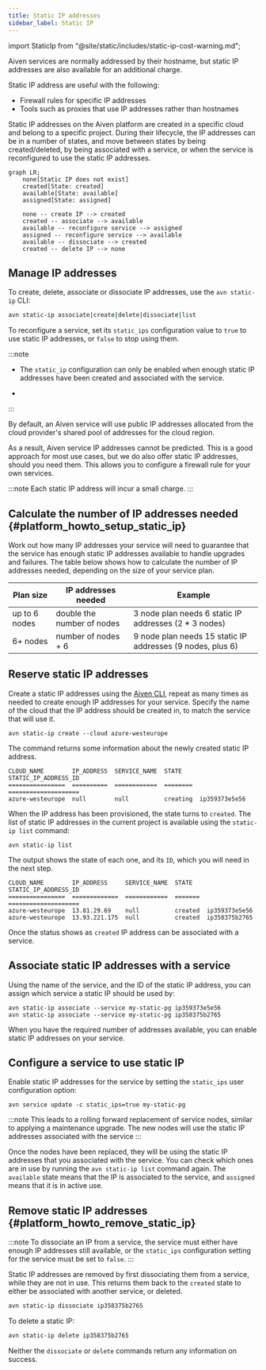 ```yaml
---
title: Static IP addresses
sidebar_label: Static IP
---
```


import StaticIp from "@site/static/includes/static-ip-cost-warning.md";

Aiven services are normally addressed by their hostname, but static IP addresses are also available for an additional charge.

Static IP address are useful with the following:

-   Firewall rules for specific IP addresses
-   Tools such as proxies that use IP addresses rather than hostnames

Static IP addresses on the Aiven platform are created in a specific cloud and belong to a
specific project. During their lifecycle, the IP addresses can be in a
number of states, and move between states by being created/deleted, by
being associated with a service, or when the service is reconfigured to
use the static IP addresses.

```mermaid
graph LR;
    none[Static IP does not exist]
    created[State: created]
    available[State: available]
    assigned[State: assigned]

    none -- create IP --> created
    created -- associate --> available
    available -- reconfigure service --> assigned
    assigned -- reconfigure service --> available
    available -- dissociate --> created
    created -- delete IP --> none
```

## Manage IP addresses

To create, delete, associate or dissociate IP addresses, use the `avn static-ip` CLI:

```bash
avn static-ip associate|create|delete|dissociate|list
```

To reconfigure a service, set its `static_ips` configuration value to `true` to
use static IP addresses, or `false` to stop using them.

:::note
- The `static_ip` configuration can only be enabled when enough static IP
  addresses have been created and associated with the service.

- <StaticIp/>
:::

By default, an Aiven service will use public IP addresses allocated from the
cloud provider's shared pool of addresses for the cloud region.

As a result, Aiven service IP addresses cannot be predicted. This is a good
approach for most use cases, but we do also offer static IP addresses,
should you need them. This allows you to configure a firewall rule for
your own services.

:::note
Each static IP address will incur a small charge.
:::

## Calculate the number of IP addresses needed {#platform_howto_setup_static_ip}

Work out how many IP addresses your service will need to guarantee that
the service has enough static IP addresses available to handle upgrades
and failures. The table below shows how to calculate the number of IP
addresses needed, depending on the size of your service plan.

| Plan size     | IP addresses needed        | Example                                                    |
| ------------- | -------------------------- | ---------------------------------------------------------- |
| up to 6 nodes | double the number of nodes | 3 node plan needs 6 static IP addresses (2 * 3 nodes)      |
| 6+ nodes      | number of nodes + 6        | 9 node plan needs 15 static IP addresses (9 nodes, plus 6) |

## Reserve static IP addresses

Create a static IP addresses using the
[Aiven CLI](/docs/tools/cli), repeat as many times as
needed to create enough IP addresses for your service. Specify the
name of the cloud that the IP address should be created in, to match the
service that will use it.

```
avn static-ip create --cloud azure-westeurope
```

The command returns some information about the newly created static IP
address.

```text
CLOUD_NAME        IP_ADDRESS  SERVICE_NAME  STATE     STATIC_IP_ADDRESS_ID
================  ==========  ============  ========  ====================
azure-westeurope  null        null          creating  ip359373e5e56
```

When the IP address has been provisioned, the state turns to `created`.
The list of static IP addresses in the current project is available
using the `static-ip list` command:

```
avn static-ip list
```

The output shows the state of each one, and its `ID`, which you will
need in the next step.

```text
CLOUD_NAME        IP_ADDRESS     SERVICE_NAME  STATE    STATIC_IP_ADDRESS_ID
================  =============  ============  =======  ====================
azure-westeurope  13.81.29.69    null          created  ip359373e5e56
azure-westeurope  13.93.221.175  null          created  ip358375b2765
```

Once the status shows as `created` IP address can be associated with a
service.

## Associate static IP addresses with a service

Using the name of the service, and the ID of the static IP address, you
can assign which service a static IP should be used by:

```
avn static-ip associate --service my-static-pg ip359373e5e56
avn static-ip associate --service my-static-pg ip358375b2765
```

When you have the required number of addresses available, you can enable
static IP addresses on your service.

## Configure a service to use static IP

Enable static IP addresses for the service by setting the `static_ips`
user configuration option:

```
avn service update -c static_ips=true my-static-pg
```

:::note
This leads to a rolling forward replacement of service nodes, similar to
applying a maintenance upgrade. The new nodes will use the static IP
addresses associated with the service
:::

Once the nodes have been replaced, they will be using the static IP
addresses that you associated with the service. You can check which ones
are in use by running the `avn static-ip list` command again. The
`available` state means that the IP is associated to the service, and
`assigned` means that it is in active use.

## Remove static IP addresses {#platform_howto_remove_static_ip}

:::note
To dissociate an IP from a service, the service must either have enough
IP addresses still available, or the `static_ips` configuration setting
for the service must be set to `false`.
:::

Static IP addresses are removed by first dissociating them from a
service, while they are not in use. This returns them back to the
`created` state to either be associated with another service, or
deleted.

```bash
avn static-ip dissociate ip358375b2765
```

To delete a static IP:

```bash
avn static-ip delete ip358375b2765
```

Neither the `dissociate` or `delete` commands return any information on
success.
